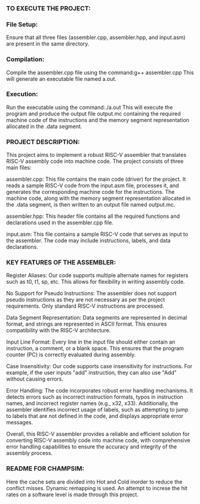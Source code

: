 ### TO EXECUTE THE PROJECT:

### File Setup:
Ensure that all three files (assembler.cpp, assembler.hpp, and input.asm) are present in the same directory.

### Compilation:
Compile the assembler.cpp file using the command:g++ assembler.cpp
This will generate an executable file named a.out.

### Execution:
Run the executable using the command:./a.out
This will execute the program and produce the output file output.mc containing the required machine code of the instructions and the memory segment representation allocated in the .data segment.


### PROJECT DESCRIPTION:

This project aims to implement a robust RISC-V assembler that translates RISC-V assembly code into machine code. The project consists of three main files:

assembler.cpp: This file contains the main code (driver) for the project. It reads a sample RISC-V code from the input.asm file, processes it, and generates the corresponding machine code for the instructions. The machine code, along with the memory segment representation allocated in the .data segment, is then written to an output file named output.mc.

assembler.hpp: This header file contains all the required functions and declarations used in the assembler.cpp file.

input.asm: This file contains a sample RISC-V code that serves as input to the assembler. The code may include instructions, labels, and data declarations.

### KEY FEATURES OF THE ASSEMBLER:

Register Aliases: Our code supports multiple alternate names for registers such as t0, t1, sp, etc. This allows for flexibility in writing assembly code.

No Support for Pseudo Instructions: The assembler does not support pseudo instructions as they are not necessary as per the project requirements. Only standard RISC-V instructions are processed.

Data Segment Representation: Data segments are represented in decimal format, and strings are represented in ASCII format. This ensures compatibility with the RISC-V architecture.

Input Line Format: Every line in the input file should either contain an instruction, a comment, or a blank space. This ensures that the program counter (PC) is correctly evaluated during assembly.

Case Insensitivity: Our code supports case insensitivity for instructions. For example, if the user inputs "add" instruction, they can also use "Add" without causing errors.

Error Handling: The code incorporates robust error handling mechanisms. It detects errors such as incorrect instruction formats, typos in instruction names, and incorrect register names (e.g., x32, x33). Additionally, the assembler identifies incorrect usage of labels, such as attempting to jump to labels that are not defined in the code, and displays appropriate error messages.

Overall, this RISC-V assembler provides a reliable and efficient solution for converting RISC-V assembly code into machine code, with comprehensive error handling capabilities to ensure the accuracy and integrity of the assembly process.

### README FOR CHAMPSIM:

Here the cache sets are divided into Hot and Cold inorder to reduce the conflict misses.
Dynamic remapping is used.
An attempt to increse the hit rates on a software level is made through this project.


